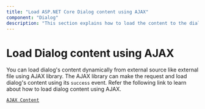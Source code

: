 ```yaml
---
title: "Load ASP.NET Core Dialog content using AJAX"
component: "Dialog"
description: "This section explains how to load the content to the dialog from external sources, built-in alert and confirmation modal in Syncfusion Dialog control."
---
```


# Load Dialog content using AJAX

You can load dialog's content dynamically from external source like external file using AJAX library.
The AJAX library can make the request and load dialog's content using its `success` event.
Refer the following link to learn about how to load dialog content using AJAX.

[`AJAX Content`](https://ej2.syncfusion.com/aspnetcore/Dialog/AjaxContent#/material)